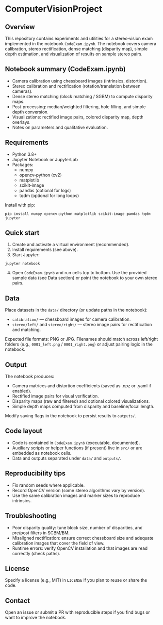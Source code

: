 # ComputerVisionProject
## Overview

This repository contains experiments and utilities for a stereo‑vision exam implemented in the notebook `CodeExam.ipynb`. The notebook covers camera calibration, stereo rectification, dense matching (disparity map), simple depth estimation, and visualization of results on sample stereo pairs.

## Notebook summary (CodeExam.ipynb)

- Camera calibration using chessboard images (intrinsics, distortion).
- Stereo calibration and rectification (rotation/translation between cameras).
- Dense stereo matching (block matching / SGBM) to compute disparity maps.
- Post‑processing: median/weighted filtering, hole filling, and simple depth conversion.
- Visualizations: rectified image pairs, colored disparity map, depth overlays.
- Notes on parameters and qualitative evaluation.

## Requirements

- Python 3.8+
- Jupyter Notebook or JupyterLab
- Packages:
    - numpy
    - opencv-python (cv2)
    - matplotlib
    - scikit-image
    - pandas (optional for logs)
    - tqdm (optional for long loops)

Install with pip:
```
pip install numpy opencv-python matplotlib scikit-image pandas tqdm jupyter
```

## Quick start

1. Create and activate a virtual environment (recommended).
2. Install requirements (see above).
3. Start Jupyter:
```
jupyter notebook
```
4. Open `CodeExam.ipynb` and run cells top to bottom. Use the provided sample data (see Data section) or point the notebook to your own stereo pairs.

## Data

Place datasets in the `data/` directory (or update paths in the notebook):

- `calibration/` — chessboard images for camera calibration.
- `stereo/left/` and `stereo/right/` — stereo image pairs for rectification and matching.

Expected file formats: PNG or JPG. Filenames should match across left/right folders (e.g., `0001_left.png` / `0001_right.png`) or adjust pairing logic in the notebook.

## Output

The notebook produces:

- Camera matrices and distortion coefficients (saved as .npz or .yaml if enabled).
- Rectified image pairs for visual verification.
- Disparity maps (raw and filtered) and optional colored visualizations.
- Simple depth maps computed from disparity and baseline/focal length.

Modify saving flags in the notebook to persist results to `outputs/`.

## Code layout

- Code is contained in `CodeExam.ipynb` (executable, documented).
- Auxiliary scripts or helper functions (if present) live in `src/` or are embedded as notebook cells.
- Data and outputs separated under `data/` and `outputs/`.

## Reproducibility tips

- Fix random seeds where applicable.
- Record OpenCV version (some stereo algorithms vary by version).
- Use the same calibration images and marker sizes to reproduce intrinsics.

## Troubleshooting

- Poor disparity quality: tune block size, number of disparities, and pre/post filters in SGBM/BM.
- Misaligned rectification: ensure correct chessboard size and adequate calibration images that cover the field of view.
- Runtime errors: verify OpenCV installation and that images are read correctly (check paths).

## License

Specify a license (e.g., MIT) in `LICENSE` if you plan to reuse or share the code.

## Contact

Open an issue or submit a PR with reproducible steps if you find bugs or want to improve the notebook.

